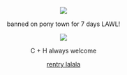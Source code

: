 
<div align="center">

![](https://komarev.com/ghpvc/?username=absolutelynormalindividual&color=grey) 

</div>

<p align="center">  banned on pony town for 7 days LAWL! 

<p align="center">
  <img src="https://github.com/user-attachments/assets/eb9235cd-446e-40a4-8eb0-daacd1d1d801"/>
</p>

<p align="center">  C + H always welcome 

<p align="center">
<a href="https://rentry.co/deXXXpio" rel="nofollow"> rentry lalala </a>  



